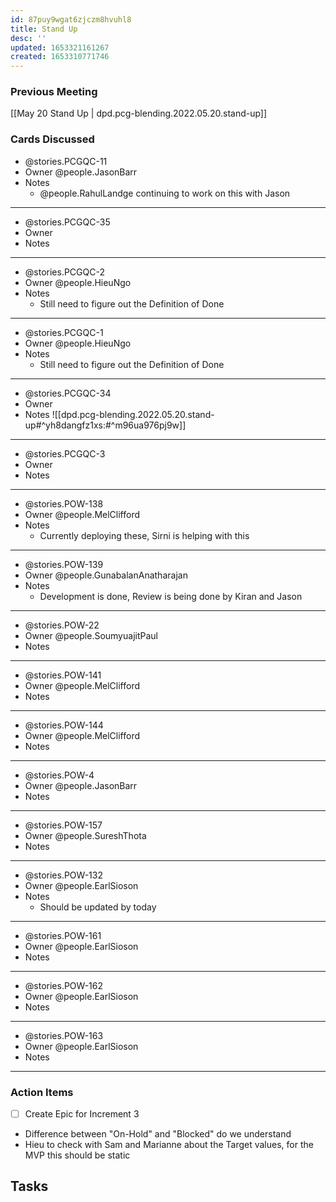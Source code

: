 ```yaml
---
id: 87puy9wgat6zjczm8hvuhl8
title: Stand Up
desc: ''
updated: 1653321161267
created: 1653310771746
---
```


### Previous Meeting
[[May 20 Stand Up | dpd.pcg-blending.2022.05.20.stand-up]]

### Cards Discussed
- @stories.PCGQC-11 
- Owner @people.JasonBarr
- Notes
  - @people.RahulLandge continuing to work on this with Jason 
--- 
- @stories.PCGQC-35
- Owner 
- Notes
---
- @stories.PCGQC-2
- Owner @people.HieuNgo
- Notes 
  - Still need to figure out the Definition of Done
---
- @stories.PCGQC-1
- Owner @people.HieuNgo
- Notes  
  - Still need to figure out the Definition of Done
---
- @stories.PCGQC-34
- Owner
- Notes
![[dpd.pcg-blending.2022.05.20.stand-up#^yh8dangfz1xs:#^m96ua976pj9w]]
---
- @stories.PCGQC-3
- Owner
- Notes
---
- @stories.POW-138
- Owner @people.MelClifford
- Notes
  - Currently deploying these, Sirni is helping with this
---
- @stories.POW-139
- Owner @people.GunabalanAnatharajan
- Notes
  - Development is done, Review is being done by Kiran and Jason
---
- @stories.POW-22
- Owner @people.SoumyuajitPaul
- Notes
---
- @stories.POW-141
- Owner @people.MelClifford
- Notes
---
- @stories.POW-144
- Owner @people.MelClifford
- Notes
---
- @stories.POW-4
- Owner @people.JasonBarr
- Notes
---
- @stories.POW-157
- Owner @people.SureshThota
- Notes
---
- @stories.POW-132
- Owner @people.EarlSioson
- Notes
  - Should be updated by today
---
- @stories.POW-161
- Owner @people.EarlSioson
- Notes
---
- @stories.POW-162
- Owner @people.EarlSioson
- Notes
---
- @stories.POW-163
- Owner @people.EarlSioson
- Notes
---

### Action Items
- [ ] Create Epic for Increment 3
- Difference between "On-Hold" and "Blocked" do we understand 
- Hieu to check with Sam and Marianne about the Target values, for the MVP this should be static

## Tasks
